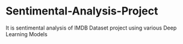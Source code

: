 # Sentimental-Analysis-Project
It is sentimental analysis of IMDB Dataset project using various Deep Learning Models
